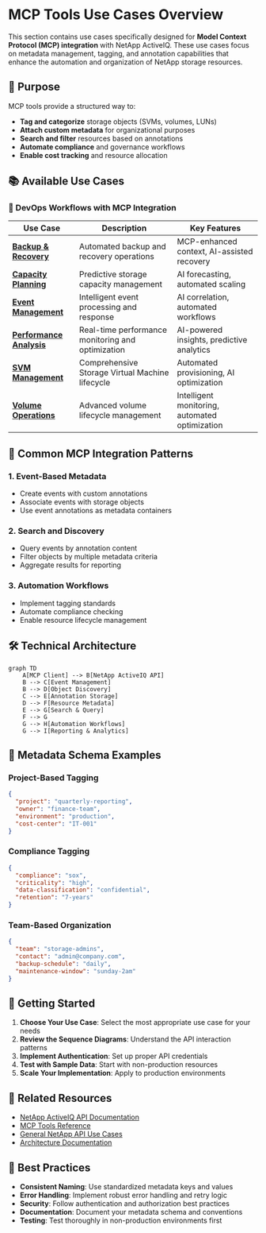 # MCP Tools Use Cases Overview

This section contains use cases specifically designed for **Model Context Protocol (MCP) integration** with NetApp ActiveIQ. These use cases focus on metadata management, tagging, and annotation capabilities that enhance the automation and organization of NetApp storage resources.

## 🎯 Purpose

MCP tools provide a structured way to:

- **Tag and categorize** storage objects (SVMs, volumes, LUNs)
- **Attach custom metadata** for organizational purposes
- **Search and filter** resources based on annotations
- **Automate compliance** and governance workflows
- **Enable cost tracking** and resource allocation

## 📚 Available Use Cases

### 🔧 DevOps Workflows with MCP Integration

| Use Case                                            | Description                                       | Key Features                                   |
| --------------------------------------------------- | ------------------------------------------------- | ---------------------------------------------- |
| [**Backup & Recovery**](backup-recovery.md)         | Automated backup and recovery operations          | MCP-enhanced context, AI-assisted recovery     |
| [**Capacity Planning**](capacity-planning.md)       | Predictive storage capacity management            | AI forecasting, automated scaling              |
| [**Event Management**](event-management.md)         | Intelligent event processing and response         | AI correlation, automated workflows            |
| [**Performance Analysis**](performance-analysis.md) | Real-time performance monitoring and optimization | AI-powered insights, predictive analytics      |
| [**SVM Management**](svm-management.md)             | Comprehensive Storage Virtual Machine lifecycle   | Automated provisioning, AI optimization        |
| [**Volume Operations**](volume-operations.md)       | Advanced volume lifecycle management              | Intelligent monitoring, automated optimization |

## 🔧 Common MCP Integration Patterns

### 1. Event-Based Metadata

- Create events with custom annotations
- Associate events with storage objects
- Use event annotations as metadata containers

### 2. Search and Discovery

- Query events by annotation content
- Filter objects by multiple metadata criteria
- Aggregate results for reporting

### 3. Automation Workflows

- Implement tagging standards
- Automate compliance checking
- Enable resource lifecycle management

## 🛠️ Technical Architecture

```mermaid
graph TD
    A[MCP Client] --> B[NetApp ActiveIQ API]
    B --> C[Event Management]
    B --> D[Object Discovery]
    C --> E[Annotation Storage]
    D --> F[Resource Metadata]
    E --> G[Search & Query]
    F --> G
    G --> H[Automation Workflows]
    G --> I[Reporting & Analytics]
```

## 🎨 Metadata Schema Examples

### Project-Based Tagging

```json
{
  "project": "quarterly-reporting",
  "owner": "finance-team",
  "environment": "production",
  "cost-center": "IT-001"
}
```

### Compliance Tagging

```json
{
  "compliance": "sox",
  "criticality": "high",
  "data-classification": "confidential",
  "retention": "7-years"
}
```

### Team-Based Organization

```json
{
  "team": "storage-admins",
  "contact": "admin@company.com",
  "backup-schedule": "daily",
  "maintenance-window": "sunday-2am"
}
```

## 🚀 Getting Started

1. **Choose Your Use Case**: Select the most appropriate use case for your needs
2. **Review the Sequence Diagrams**: Understand the API interaction patterns
3. **Implement Authentication**: Set up proper API credentials
4. **Test with Sample Data**: Start with non-production resources
5. **Scale Your Implementation**: Apply to production environments

## 🔗 Related Resources

- [NetApp ActiveIQ API Documentation](../../netapp-activeiq-api-overview.md)
- [MCP Tools Reference](../../api/mcp-tools.md)
- [General NetApp API Use Cases](../netapp-api/overview.md)
- [Architecture Documentation](../../architecture/)

## 📝 Best Practices

- **Consistent Naming**: Use standardized metadata keys and values
- **Error Handling**: Implement robust error handling and retry logic
- **Security**: Follow authentication and authorization best practices
- **Documentation**: Document your metadata schema and conventions
- **Testing**: Test thoroughly in non-production environments first
